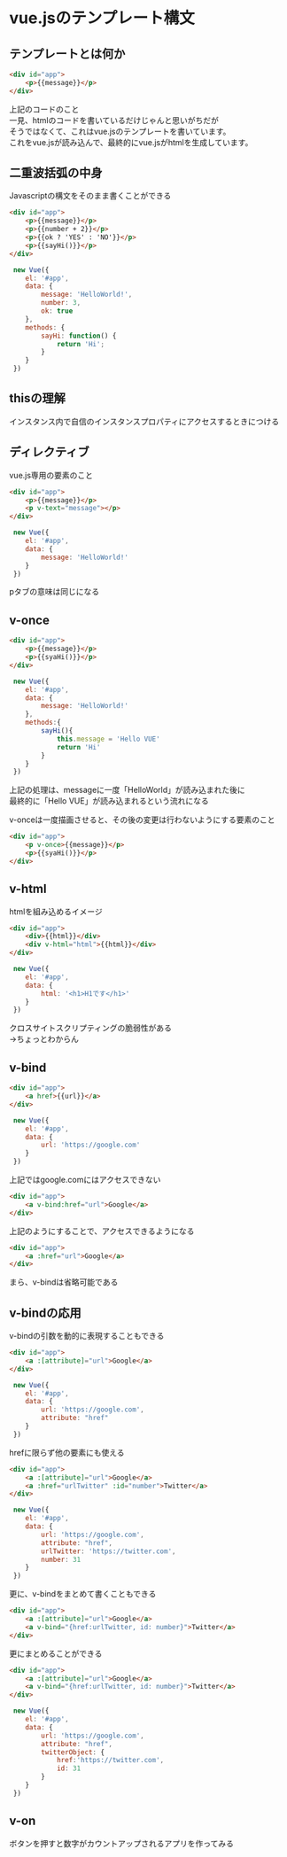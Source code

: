 # vue.jsのテンプレート構文  

## テンプレートとは何か  

```html
<div id="app">
    <p>{{message}}</p>
</div>
```

上記のコードのこと  
一見、htmlのコードを書いているだけじゃんと思いがちだが  
そうではなくて、これはvue.jsのテンプレートを書いています。  
これをvue.jsが読み込んで、最終的にvue.jsがhtmlを生成しています。  


## 二重波括弧の中身  

Javascriptの構文をそのまま書くことができる  
```html
<div id="app">
    <p>{{message}}</p>
    <p>{{number + 2}}</p>
    <p>{{ok ? 'YES' : 'NO'}}</p>
    <p>{{sayHi()}}</p>
</div>
```
```js
 new Vue({
    el: '#app',
    data: {
        message: 'HelloWorld!',
        number: 3,
        ok: true
    },
    methods: {
        sayHi: function() {
            return 'Hi';
        }
    }
 })
```

## thisの理解  
インスタンス内で自信のインスタンスプロパティにアクセスするときにつける  

## ディレクティブ  
vue.js専用の要素のこと  
```html
<div id="app">
    <p>{{message}}</p>
    <p v-text="message"></p>
</div>
```
```js
 new Vue({
    el: '#app',
    data: {
        message: 'HelloWorld!'
    }
 })
```
pタブの意味は同じになる  

## v-once  

```html
<div id="app">
    <p>{{message}}</p>
    <p>{{syaHi()}}</p>
</div>
```
```js
 new Vue({
    el: '#app',
    data: {
        message: 'HelloWorld!'
    },
    methods:{
        sayHi(){
            this.message = 'Hello VUE'
            return 'Hi'
        }
    }
 })
```

上記の処理は、messageに一度「HelloWorld」が読み込まれた後に  
最終的に「Hello VUE」が読み込まれるという流れになる  

v-onceは一度描画させると、その後の変更は行わないようにする要素のこと  
```html
<div id="app">
    <p v-once>{{message}}</p>
    <p>{{syaHi()}}</p>
</div>
```

## v-html  
htmlを組み込めるイメージ  

```html
<div id="app">
    <div>{{html}}</div>
    <div v-html="html">{{html}}</div>
</div>
```
```js
 new Vue({
    el: '#app',
    data: {
        html: '<h1>H1です</h1>'
    }
 })
```

クロスサイトスクリプティングの脆弱性がある  
→ちょっとわからん  

## v-bind  
```html
<div id="app">
    <a href>{{url}}</a>
</div>
```
```js
 new Vue({
    el: '#app',
    data: {
        url: 'https://google.com'
    }
 })
```
上記ではgoogle.comにはアクセスできない

```html
<div id="app">
    <a v-bind:href="url">Google</a>
</div>
```
上記のようにすることで、アクセスできるようになる  
```html
<div id="app">
    <a :href="url">Google</a>
</div>
```
まら、v-bindは省略可能である  

## v-bindの応用  
v-bindの引数を動的に表現することもできる  
```html
<div id="app">
    <a :[attribute]="url">Google</a>
</div>
```
```js
 new Vue({
    el: '#app',
    data: {
        url: 'https://google.com',
        attribute: "href"
    }
 })
```

hrefに限らず他の要素にも使える  
```html
<div id="app">
    <a :[attribute]="url">Google</a>
    <a :href="urlTwitter" :id="number">Twitter</a>
</div>
```
```js
 new Vue({
    el: '#app',
    data: {
        url: 'https://google.com',
        attribute: "href",
        urlTwitter: 'https://twitter.com',
        number: 31
    }
 })
```
更に、v-bindをまとめて書くこともできる  
```html
<div id="app">
    <a :[attribute]="url">Google</a>
    <a v-bind="{href:urlTwitter, id: number}">Twitter</a>
</div>
```
更にまとめることができる  
```html
<div id="app">
    <a :[attribute]="url">Google</a>
    <a v-bind="{href:urlTwitter, id: number}">Twitter</a>
</div>
```
```js
 new Vue({
    el: '#app',
    data: {
        url: 'https://google.com',
        attribute: "href",
        twitterObject: {
            href:'https://twitter.com', 
            id: 31
        }
    }
 })
```

## v-on  
ボタンを押すと数字がカウントアップされるアプリを作ってみる  
